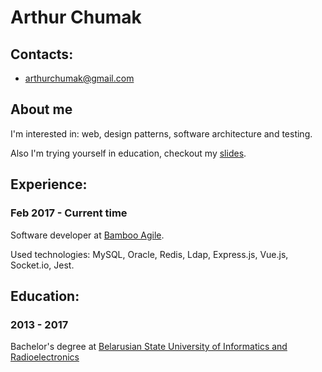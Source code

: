 # Arthur Chumak

## Contacts:
- [arthurchumak@gmail.com](mailto:arthurchumak@gmail.com)

## About me

I'm interested in: web, design patterns, software architecture and testing.

Also I'm trying yourself in education, checkout my [slides](https://arthurchumak.github.io/slides/).

## Experience:

### Feb 2017 - Current time

Software developer at [Bamboo Agile](https://bambooagile.eu).

Used technologies: MySQL, Oracle, Redis, Ldap, Express.js, Vue.js, Socket.io, Jest.

## Education:

### 2013 - 2017

Bachelor's degree at [Belarusian State University of Informatics and Radioelectronics](https://www.bsuir.by)
